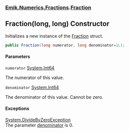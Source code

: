 ### [Emik.Numerics.Fractions](Emik.Numerics.Fractions.md 'Emik.Numerics.Fractions').[Fraction](Fraction.md 'Emik.Numerics.Fractions.Fraction')

## Fraction(long, long) Constructor

Initializes a new instance of the [Fraction](Fraction.md 'Emik.Numerics.Fractions.Fraction') struct.

```csharp
public Fraction(long numerator, long denominator=1L);
```
#### Parameters

<a name='Emik.Numerics.Fractions.Fraction.Fraction(long,long).numerator'></a>

`numerator` [System.Int64](https://docs.microsoft.com/en-us/dotnet/api/System.Int64 'System.Int64')

The numerator of this value.

<a name='Emik.Numerics.Fractions.Fraction.Fraction(long,long).denominator'></a>

`denominator` [System.Int64](https://docs.microsoft.com/en-us/dotnet/api/System.Int64 'System.Int64')

The denominator of this value. Cannot be zero.

#### Exceptions

[System.DivideByZeroException](https://docs.microsoft.com/en-us/dotnet/api/System.DivideByZeroException 'System.DivideByZeroException')  
The parameter [denominator](Fraction..ctor(Int64,Int64).md#Emik.Numerics.Fractions.Fraction.Fraction(long,long).denominator 'Emik.Numerics.Fractions.Fraction.Fraction(long, long).denominator') is 0.